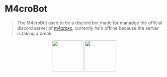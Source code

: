 # M4croBot
>  The M4croBot used to be a discord bot made for manadge the official discord server of [m4croxx](https://github.com/m4croxx), currently he's offline because the server is taking a break

<p align="center">
  <img src="https://raw.githubusercontent.com/danielcranney/readme-generator/main/public/icons/skills/nodejs-colored.svg" width="100" height="100">
  <img src="https://www.svgrepo.com/show/353655/discord-icon.svg" width="100" height="100">
</p>
